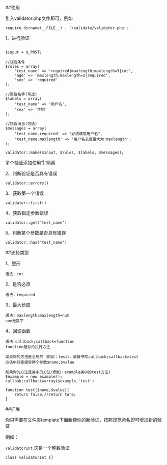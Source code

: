 ##使用

引入validator.php文件即可，例如

    require dirname(__FILE__) . '/validate/validator.php';

1、进行验证
<pre><code>
$input = $_POST;

//规则条件
$rules = array(
    'test_name' => 'required|maxlength;maxlength=3|int',
    'age' => 'maxlength;maxlength=2|required',
    'sex' => 'required'
);

//属性名字(可选)
$labels = array(
    'test_name' => '用户名',
    'sex' => '性别'
);

//错误消息(可选)
$messages = array(
    'test_name.required' => "必须填写用户名",
    'test_name.maxlength' => '用户名长度最大为:maxlength',
);

validator::make($input, $rules, $labels, $messages);
</code></pre>

多个验证添加使用“|”隔离

2、判断验证是否具有错误

    validator::errors()

3、获取第一个错误

    validator::first()

4、获取指定参数错误

    validator::get('test_name')

5、判断某个参数是否具有错误

    validator::has('test_name')


##支持类型

1、整形

    语法：int

2、是否必须

    语法：required

3、最大长度

    语法：maxlength;maxlength=num
    num是数字

4、回调函数

    语法:callback;callback=function
    function是你的执行方法

    如果你的方法是全局的（例如：test），直接书写callback;callback=test
    方法中只能接受两个参数$name,$value

    如果你的方法是类中的方法(例如：example类中的test方法)
    $example = new example();
    callbak;callback=array($example,'test')
    
    function test($name,$value){
        return false;//return ture;
    }

##扩展

你只需要在文件夹template下面新建你的新验证，按照规范命名即可增加新的验证

例如：

`validatorInt` 这是一个整数验证

`class validatorInt {}`